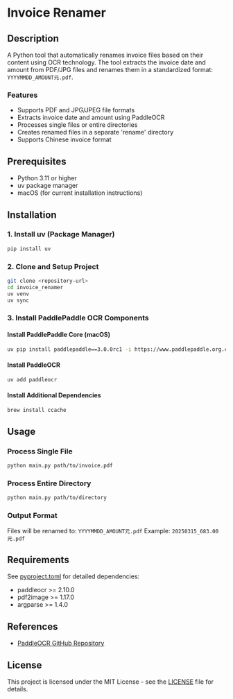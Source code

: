 # Invoice Renamer

## Description
A Python tool that automatically renames invoice files based on their content using OCR technology. The tool extracts the invoice date and amount from PDF/JPG files and renames them in a standardized format: `YYYYMMDD_AMOUNT元.pdf`.

### Features
- Supports PDF and JPG/JPEG file formats
- Extracts invoice date and amount using PaddleOCR
- Processes single files or entire directories
- Creates renamed files in a separate 'rename' directory
- Supports Chinese invoice format

## Prerequisites
- Python 3.11 or higher
- uv package manager
- macOS (for current installation instructions)

## Installation

### 1. Install uv (Package Manager)
```sh
pip install uv
```

### 2. Clone and Setup Project
```sh
git clone <repository-url>
cd invoice_renamer
uv venv
uv sync
```

### 3. Install PaddlePaddle OCR Components

#### Install PaddlePaddle Core (macOS)
```sh
uv pip install paddlepaddle==3.0.0rc1 -i https://www.paddlepaddle.org.cn/packages/stable/cpu/
```

#### Install PaddleOCR
```sh
uv add paddleocr
```

#### Install Additional Dependencies
```sh
brew install ccache
```

## Usage

### Process Single File
```sh
python main.py path/to/invoice.pdf
```

### Process Entire Directory
```sh
python main.py path/to/directory
```

### Output Format
Files will be renamed to: `YYYYMMDD_AMOUNT元.pdf`
Example: `20250315_683.00元.pdf`

## Requirements
See [pyproject.toml](pyproject.toml) for detailed dependencies:
- paddleocr >= 2.10.0
- pdf2image >= 1.17.0
- argparse >= 1.4.0

## References
- [PaddleOCR GitHub Repository](https://github.com/PaddlePaddle/PaddleOCR)

## License
This project is licensed under the MIT License - see the [LICENSE](LICENSE) file for details.